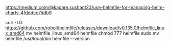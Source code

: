 https://medium.com/@kapare.sushant23/use-helmfile-for-managing-helm-charts-4fdddcc7ddb9

curl -LO https://github.com/roboll/helmfile/releases/download/v0.135.0/helmfile_linux_amd64
mv helmfile_linux_amd64 helmfile
chmod 777 helmfile
sudo mv helmfile /usr/local/bin
helmfile --version